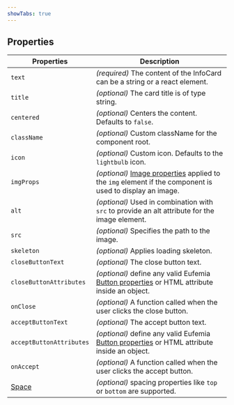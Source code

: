 ```yaml
---
showTabs: true
---
```


## Properties

| Properties                                  | Description                                                                                                                        |
| ------------------------------------------- | ---------------------------------------------------------------------------------------------------------------------------------- |
| `text`                                      | _(required)_ The content of the InfoCard can be a string or a react element.                                                       |
| `title`                                     | _(optional)_ The card title is of type string.                                                                                     |
| `centered`                                  | _(optional)_ Centers the content. Defaults to `false`.                                                                             |
| `className`                                 | _(optional)_ Custom className for the component root.                                                                              |
| `icon`                                      | _(optional)_ Custom icon. Defaults to the `lightbulb` icon.                                                                        |
| `imgProps`                                  | _(optional)_ [Image properties](/uilib/elements/image) applied to the `img` element if the component is used to display an image.  |
| `alt`                                       | _(optional)_ Used in combination with `src` to provide an alt attribute for the image element.                                     |
| `src`                                       | _(optional)_ Specifies the path to the image.                                                                                      |
| `skeleton`                                  | _(optional)_ Applies loading skeleton.                                                                                             |
| `closeButtonText`                           | _(optional)_ The close button text.                                                                                                |
| `closeButtonAttributes`                     | _(optional)_ define any valid Eufemia [Button properties](/uilib/components/button/properties) or HTML attribute inside an object. |
| `onClose`                                   | _(optional)_ A function called when the user clicks the close button.                                                              |
| `acceptButtonText`                          | _(optional)_ The accept button text.                                                                                               |
| `acceptButtonAttributes`                    | _(optional)_ define any valid Eufemia [Button properties](/uilib/components/button/properties) or HTML attribute inside an object. |
| `onAccept`                                  | _(optional)_ A function called when the user clicks the accept button.                                                             |
| [Space](/uilib/components/space/properties) | _(optional)_ spacing properties like `top` or `bottom` are supported.                                                              |

